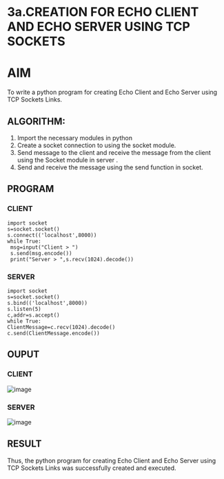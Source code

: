 # 3a.CREATION FOR ECHO CLIENT AND ECHO SERVER USING TCP SOCKETS
# AIM
To write a python program for creating Echo Client and Echo Server using TCP
Sockets Links.
## ALGORITHM:
1. Import the necessary modules in python
2. Create a socket connection to using the socket module.
3. Send message to the client and receive the message from the client using the Socket module in
 server .
4. Send and receive the message using the send function in socket.
## PROGRAM
### CLIENT
```
import socket
s=socket.socket()
s.connect(('localhost',8000))
while True:
 msg=input("Client > ")
 s.send(msg.encode())
 print("Server > ",s.recv(1024).decode())
```
### SERVER
```
import socket
s=socket.socket()
s.bind(('localhost',8000))
s.listen(5)
c,addr=s.accept()
while True:
ClientMessage=c.recv(1024).decode()
c.send(ClientMessage.encode())
```
## OUPUT
### CLIENT
![image](https://github.com/KUSHALI104/3a.Sockets_Creation_for_Echo_Client_and_Echo_Server/assets/150231135/351aa75f-aaa8-4506-820a-8dd14bf062d9)
### SERVER
![image](https://github.com/KUSHALI104/3a.Sockets_Creation_for_Echo_Client_and_Echo_Server/assets/150231135/6dd38cb6-e390-49f5-afcf-e8b1105f79aa)
## RESULT
Thus, the python program for creating Echo Client and Echo Server using TCP Sockets Links 
was successfully created and executed.
